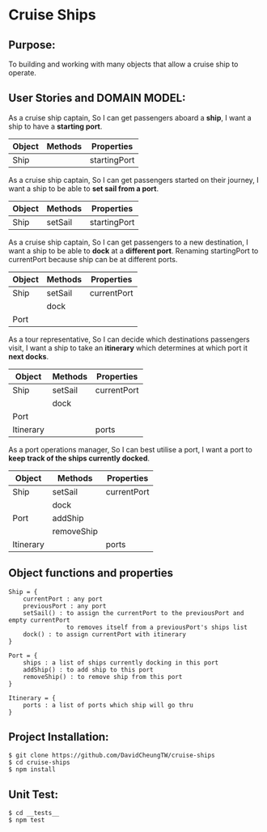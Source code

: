 # Cruise Ships

## Purpose:
To building and working with many objects that allow a cruise ship to operate.

## User Stories and DOMAIN MODEL:
As a cruise ship captain,
So I can get passengers aboard a **ship**,
I want a ship to have a **starting port**.

| Object | Methods | Properties |
| ----------- | ----------- | ----------- |
| Ship | | startingPort |

As a cruise ship captain,
So I can get passengers started on their journey,
I want a ship to be able to **set sail from a port**.

| Object | Methods | Properties |
| ----------- | ----------- | ----------- |
| Ship | setSail | startingPort |

As a cruise ship captain,
So I can get passengers to a new destination,
I want a ship to be able to **dock** at a **different port**.
Renaming startingPort to currentPort because ship can be at different ports.

| Object | Methods | Properties |
| ----------- | ----------- | ----------- |
| Ship | setSail | currentPort |
|      | dock    |              |
| Port | | |

As a tour representative,
So I can decide which destinations passengers visit,
I want a ship to take an **itinerary** which determines at which port it **next docks**.

| Object | Methods | Properties |
| ----------- | ----------- | ----------- |
| Ship | setSail | currentPort |
| | dock | |
| Port | | |
| Itinerary | | ports |

As a port operations manager,
So I can best utilise a port,
I want a port to **keep track of the ships currently docked**.

| Object | Methods | Properties |
| ----------- | ----------- | ----------- |
| Ship | setSail | currentPort |
| | dock | |
| Port | addShip | |
| | removeShip | |
| Itinerary | | ports |
 
## Object functions and properties
```
Ship = {
    currentPort : any port
    previousPort : any port
    setSail() : to assign the currentPort to the previousPort and empty currentPort 
                to removes itself from a previousPort's ships list
    dock() : to assign currentPort with itinerary 
}

Port = {
    ships : a list of ships currently docking in this port
    addShip() : to add ship to this port
    removeShip() : to remove ship from this port
}

Itinerary = {
    ports : a list of ports which ship will go thru
}
```
## Project Installation:
```
$ git clone https://github.com/DavidCheungTW/cruise-ships
$ cd cruise-ships
$ npm install
```
## Unit Test:
```
$ cd __tests__
$ npm test
```
